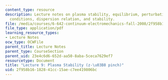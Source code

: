 ```yaml
---
content_type: resource
description: Lecture notes on plasma stability, equilibrium, perturbations, boundary
  conditions, dispersion relation, and stability.
file: /media/courses/6-642-continuum-electromechanics-fall-2008/2f958b16182841cc15aec7ee419806bc_lec09_f08.pdf
file_type: application/pdf
learning_resource_types:
- Lecture Notes
ocw_type: OCWFile
parent_title: Lecture Notes
parent_type: CourseSection
parent_uid: 23e4c6d6-652d-aa50-8aba-5ceca7629ef7
resourcetype: Document
title: "Lecture 9: Plasma Stability (z-\u03B8 pinch)"
uid: 2f958b16-1828-41cc-15ae-c7ee419806bc
---
```

